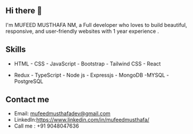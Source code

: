 ## Hi there 👋

I'm MUFEED MUSTHAFA NM, a Full developer who loves to build beautiful, responsive, and user-friendly websites with 1 year experience .  

## Skills

- HTML   - CSS    - JavaScript   - Bootstrap  - Tailwind CSS  - React

- Redux    - TypeScript      - Node js    - Expressjs     - MongoDB    -MYSQL    -PostgreSQL



## Contact me

- Email: mufeedmusthafadev@gmail.com
- LinkedIn:https://www.linkedin.com/in/mufeedmusthafa/
- Call me  : +91 9048047636
 
